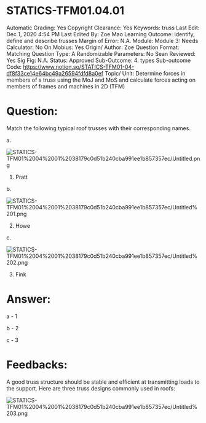 # STATICS-TFM01.04.01

Automatic Grading: Yes
Copyright Clearance: Yes
Keywords: truss
Last Edit: Dec 1, 2020 4:54 PM
Last Edited By: Zoe Mao
Learning Outcome: identify, define and describe trusses
Margin of Error: N.A.
Module: Module 3:
Needs Calculator: No
On Mobius: Yes
Origin/ Author: Zoe
Question Format: Matching
Question Type: A
Randomizable Parameters: No
Sean Reviewed: Yes
Sig Fig: N.A.
Status: Approved
Sub-Outcome: 4. types
Sub-outcome Code: https://www.notion.so/STATICS-TFM01-04-df8f33ce14e64bc49a26594fdfd8a0ef
Topic/ Unit: Determine forces in members of a truss using the MoJ and MoS and calculate forces acting on members of frames and machines in 2D (TFM)

# Question:

Match the following typical roof trusses with their corresponding names.

a.

![STATICS-TFM01%2004%2001%2038179c0d51b240cba991ee1b857357ec/Untitled.png](STATICS-TFM01%2004%2001%2038179c0d51b240cba991ee1b857357ec/Untitled.png)

1. Pratt

b.

![STATICS-TFM01%2004%2001%2038179c0d51b240cba991ee1b857357ec/Untitled%201.png](STATICS-TFM01%2004%2001%2038179c0d51b240cba991ee1b857357ec/Untitled%201.png)

2.  Howe

c.

![STATICS-TFM01%2004%2001%2038179c0d51b240cba991ee1b857357ec/Untitled%202.png](STATICS-TFM01%2004%2001%2038179c0d51b240cba991ee1b857357ec/Untitled%202.png)

3.  Fink

# Answer:

a - 1

b - 2

c - 3

# Feedbacks:

A good truss structure should be stable and efficient at transmitting loads to the support. Here are three truss designs commonly used in roofs:

![STATICS-TFM01%2004%2001%2038179c0d51b240cba991ee1b857357ec/Untitled%203.png](STATICS-TFM01%2004%2001%2038179c0d51b240cba991ee1b857357ec/Untitled%203.png)